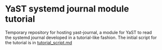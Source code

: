 YaST systemd journal module tutorial
====================================

Temporary repository for hosting yast-journal, a module for YaST to read the
systemd journal developed in a tutorial-like fashion. The initial script for the
tutorial is in [tutorial_script.md](tutorial_script.md)

